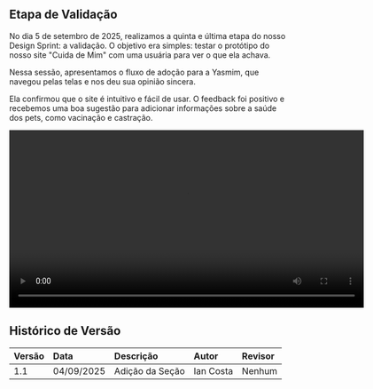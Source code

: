 ## Etapa de Validação
No dia 5 de setembro de 2025, realizamos a quinta e última etapa do nosso Design Sprint: a validação. O objetivo era simples: testar o protótipo do nosso site "Cuida de Mim" com uma usuária para ver o que ela achava.

Nessa sessão, apresentamos o fluxo de adoção para a Yasmim, que navegou pelas telas e nos deu sua opinião sincera.

Ela confirmou que o site é intuitivo e fácil de usar. O feedback foi positivo e recebemos uma boa sugestão para adicionar informações sobre a saúde dos pets, como vacinação e castração.

<video width="640" controls>
  <source src="../assets/validacao.mp4" type="video/mp4">
  Seu navegador não suporta o elemento de vídeo.
</video>

## Histórico de Versão

| Versão | Data | Descrição | Autor | Revisor |
| :--- | :--- | :--- | :--- | :--- |
| 1.1 | 04/09/2025 | Adição da Seção | Ian Costa | Nenhum |